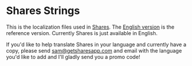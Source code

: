# Shares Strings

This is the localization files used in [Shares](http://getsharesapp.com). The [English version](en.lproj/Localizable.strings) is the reference version. Currently Shares is just available in English.

If you'd like to help translate Shares in your language and currently have a copy, please send <sam@getsharesapp.com> and email with the language you'd like to add and I'll gladly send you a promo code!
